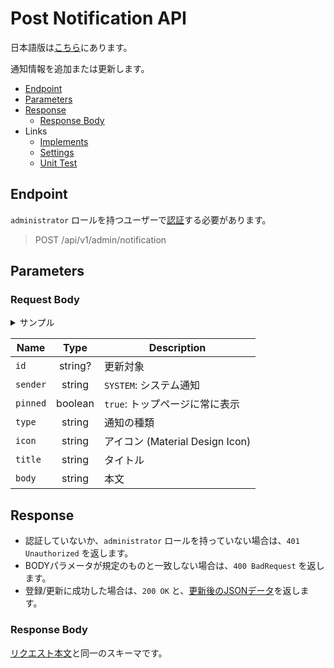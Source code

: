 # Post Notification API

日本語版は[こちら](./README-ja.md)にあります。

通知情報を追加または更新します。

- [Endpoint](#endpoint)
- [Parameters](#parameters)
- [Response](#response)
  - [Response Body](#response-body)
- Links
  - [Implements](index.ts)
  - [Settings](function.json)
  - [Unit Test](index.test.ts)

## Endpoint

`administrator` ロールを持つユーザーで[認証](../../docs/api/authentication-ja.md#login)する必要があります。

> POST /api/v1/admin/notification

## Parameters

### Request Body

<details>
  <summary>サンプル</summary>

```json
{
  "id": "<Auto Generated>",
  "sender": "SYSTEM",
  "pinned": true,
  "type": "is-info",
  "icon": "info",
  "title": "このサイトはベータ版です",
  "body": "このWebサイトはベータ版環境です。以下の点にご留意してご利用ください。",
}
```

</details>

|Name|Type|Description|
|----|:--:|-----------|
|`id`|string?|更新対象|
|`sender`|string|`SYSTEM`: システム通知|
|`pinned`|boolean|`true`: トップページに常に表示|
|`type`|string|通知の種類|
|`icon`|string|アイコン (Material Design Icon)|
|`title`|string|タイトル|
|`body`|string|本文|

## Response

- 認証していないか、`administrator` ロールを持っていない場合は、`401 Unauthorized` を返します。
- BODYパラメータが規定のものと一致しない場合は、`400 BadRequest` を返します。
- 登録/更新に成功した場合は、`200 OK` と、[更新後のJSONデータ](#response-body)を返します。

### Response Body

[リクエスト本文](#request-body)と同一のスキーマです。
